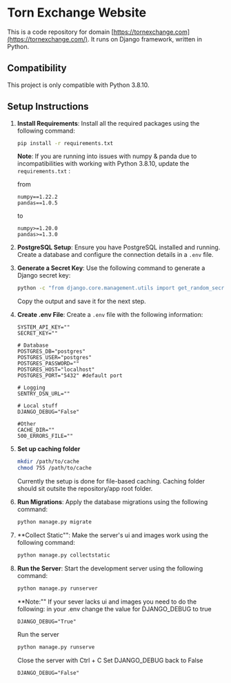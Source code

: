 # Torn Exchange Website

This is a code repository for domain [https://tornexchange.com](https://tornexchange.com/). It runs on Django framework, written in Python.

## Compatibility

This project is only compatible with Python 3.8.10.

## Setup Instructions

1. **Install Requirements**: Install all the required packages using the following command:

   ```sh
   pip install -r requirements.txt
   ```
   **Note**: If you are running into issues with numpy & panda due to incompatibilities with working with Python 3.8.10, update the `requirements.txt` :

   from

   ```
   numpy==1.22.2
   pandas==1.0.5
   ```
   to

   ```
   numpy>=1.20.0
   pandas>=1.3.0
   ```
2. **PostgreSQL Setup**: Ensure you have PostgreSQL installed and running. Create a database and configure the connection details in a `.env` file.
3. **Generate a Secret Key**: Use the following command to generate a Django secret key:

   ```sh
   python -c "from django.core.management.utils import get_random_secret_key; print(get_random_secret_key())"  
   ```
   Copy the output and save it for the next step.
4. **Create .env File**: Create a `.env` file with the following information:

   ```env
   SYSTEM_API_KEY=""
   SECRET_KEY=""

   # Database
   POSTGRES_DB="postgres"
   POSTGRES_USER="postgres"
   POSTGRES_PASSWORD=""
   POSTGRES_HOST="localhost"
   POSTGRES_PORT="5432" #default port

   # Logging
   SENTRY_DSN_URL=""

   # Local stuff
   DJANGO_DEBUG="False"

   #Other
   CACHE_DIR=""
   500_ERRORS_FILE=""

   ```
5. **Set up caching folder**

   ```sh
   mkdir /path/to/cache
   chmod 755 /path/to/cache
   ```
   Currently the setup is done for file-based caching. Caching folder should sit outsite the repository/app root folder.
6. **Run Migrations**: Apply the database migrations using the following command:

   ```sh
   python manage.py migrate
   ```
7. **Collect Static"": Make the server's ui and images work using the following command:

   ```sh
   python manage.py collectstatic
   ```

8. **Run the Server**: Start the development server using the following command:

   ```sh
   python manage.py runserver
   ```
   
   **Note:"" If your sever lacks ui and images you need to do the following:
   in your .env change the value for DJANGO_DEBUG to true
   ```env
   DJANGO_DEBUG="True"
   ```
   Run the server
   ```sh
   python manage.py runserve
   ```
   Close the server with Ctrl + C
   Set DJANGO_DEBUG back to False
   ```env
   DJANGO_DEBUG="False"
   ```
   
   
